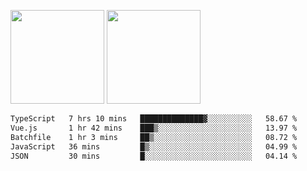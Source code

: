 <img src="https://github-readme-stats.vercel.app/api?username=Dream4ever&count_private=true&show_icons=true&theme=tokyonight" height="150" /> <img src="https://github-readme-stats.vercel.app/api/top-langs/?username=Dream4ever&count_private=true&show_icons=true&theme=tokyonight&langs_count=5&layout=compact" height="150" />

<!--START_SECTION:waka-->

```txt
TypeScript   7 hrs 10 mins   ██████████████▓░░░░░░░░░░   58.67 %
Vue.js       1 hr 42 mins    ███▒░░░░░░░░░░░░░░░░░░░░░   13.97 %
Batchfile    1 hr 3 mins     ██▒░░░░░░░░░░░░░░░░░░░░░░   08.72 %
JavaScript   36 mins         █▒░░░░░░░░░░░░░░░░░░░░░░░   04.99 %
JSON         30 mins         █░░░░░░░░░░░░░░░░░░░░░░░░   04.14 %
```

<!--END_SECTION:waka-->
